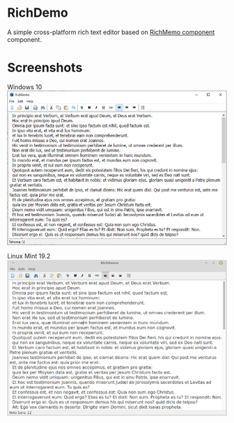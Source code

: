 # RichDemo
A simple cross-platform rich text editor based on [RichMemo component](http://wiki.freepascal.org/RichMemo) component.

# Screenshots
Windows 10
![img](img/windows.png?raw=true)

Linux Mint 19.2 
![img](img/linux.png?raw=true)
